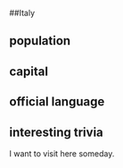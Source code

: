 ##Italy
## population


## capital

 
## official language


## interesting trivia

I want to visit here someday.

